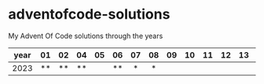 # adventofcode-solutions
My Advent Of Code solutions through the years

<div align="center">

|year| 01 | 02 | 04 | 05 | 06 | 07 | 08 | 09 | 10 | 11 | 12 | 13 | 14 | 15 | 16 | 17 | 18 | 19 | 20 | 21 | 22 | 23 | 24 | 25 |
|:--:|:--:|:--:|:--:|:--:|:--:|:--:|:--:|:--:|:--:|:--:|:--:|:--:|:--:|:--:|:--:|:--:|:--:|:--:|:--:|:--:|:--:|:--:|:--:|:--:|
|2023| ** | ** | ** |    | ** | *  | *  |    |    |    |    |    |    |    |    |    |    |    |    |    |    |    |    |    |